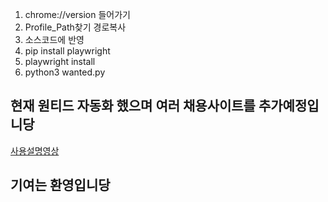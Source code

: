 1. chrome://version 들어가기
2. Profile_Path찾기 경로복사 
3. 소스코드에 반영
4. pip install playwright
5. playwright install
6. python3 wanted.py

## 현재 원티드 자동화 했으며 여러 채용사이트를 추가예정입니당
[사용설명영상](https://youtu.be/bLrIhKnNVn8)


## 기여는 환영입니당